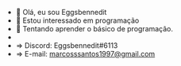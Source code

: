 - 👋 Olá, eu sou Eggsbennedit
- 👀 Estou interessado em programação
- 🌱 Tentando aprender o básico de programação.
- 
- => Discord: Eggsbennedit#6113
- =>  E-mail: marcosssantos1997@gmail.com

<!---
Marcos-Emanoel-dos-Santos/Marcos-Emanoel-dos-Santos is a ✨ special ✨ repository because its `README.md` (this file) appears on your GitHub profile.
You can click the Preview link to take a look at your changes.
--->
